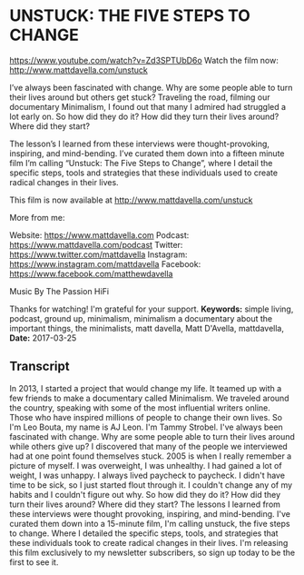 # UNSTUCK: THE FIVE STEPS TO CHANGE
https://www.youtube.com/watch?v=Zd3SPTUbD6o
Watch the film now:  http://www.mattdavella.com/unstuck

I’ve always been fascinated with change. Why are some people able to turn their lives around but others get stuck? Traveling the road, filming our documentary Minimalism, I found out that many I admired had struggled a lot early on. So how did they do it? How did they turn their lives around? Where did they start?

The lesson’s I learned from these interviews were thought-provoking, inspiring, and mind-bending. I’ve curated them down into a fifteen minute film I’m calling “Unstuck: The Five Steps to Change”, where I detail the specific steps, tools and strategies that these individuals used to create radical changes in their lives.

This film is now available at http://www.mattdavella.com/unstuck

More from me:

Website:  https://www.mattdavella.com
Podcast:  https://www.mattdavella.com/podcast
Twitter: https://www.twitter.com/mattdavella
Instagram: https://www.instagram.com/mattdavella
Facebook: https://www.facebook.com/matthewdavella

Music By The Passion HiFi

Thanks for watching! I'm grateful for your support.
**Keywords:** simple living, podcast, ground up, minimalism, minimalism a documentary about the important things, the minimalists, matt davella, Matt D'Avella, mattdavella, 
**Date:** 2017-03-25

## Transcript
 In 2013, I started a project that would change my life. It teamed up with a few friends to make a documentary called Minimalism. We traveled around the country, speaking with some of the most influential writers online. Those who have inspired millions of people to change their own lives. So I'm Leo Bouta, my name is AJ Leon. I'm Tammy Strobel. I've always been fascinated with change. Why are some people able to turn their lives around while others give up? I discovered that many of the people we interviewed had at one point found themselves stuck. 2005 is when I really remember a picture of myself. I was overweight, I was unhealthy. I had gained a lot of weight, I was unhappy. I always lived paycheck to paycheck. I didn't have time to be sick, so I just started flout through it. I couldn't change any of my habits and I couldn't figure out why. So how did they do it? How did they turn their lives around? Where did they start? The lessons I learned from these interviews were thought provoking, inspiring, and mind-bending. I've curated them down into a 15-minute film, I'm calling unstuck, the five steps to change. Where I detailed the specific steps, tools, and strategies that these individuals took to create radical changes in their lives. I'm releasing this film exclusively to my newsletter subscribers, so sign up today to be the first to see it.
